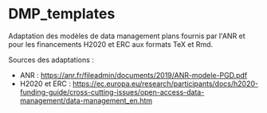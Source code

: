 # DMP_templates

Adaptation des modèles de data management plans fournis par l'ANR et pour les financements H2020 et ERC aux formats TeX et Rmd.

Sources des adaptations : 
- ANR : https://anr.fr/fileadmin/documents/2019/ANR-modele-PGD.pdf
- H2020 et ERC : https://ec.europa.eu/research/participants/docs/h2020-funding-guide/cross-cutting-issues/open-access-data-management/data-management_en.htm
